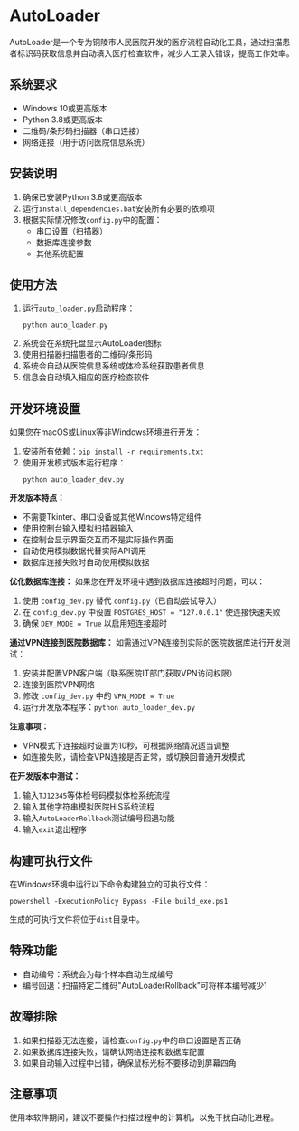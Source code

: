 # AutoLoader

AutoLoader是一个专为铜陵市人民医院开发的医疗流程自动化工具，通过扫描患者标识码获取信息并自动填入医疗检查软件，减少人工录入错误，提高工作效率。

## 系统要求

- Windows 10或更高版本
- Python 3.8或更高版本
- 二维码/条形码扫描器（串口连接）
- 网络连接（用于访问医院信息系统）

## 安装说明

1. 确保已安装Python 3.8或更高版本
2. 运行`install_dependencies.bat`安装所有必要的依赖项
3. 根据实际情况修改`config.py`中的配置：
   - 串口设置（扫描器）
   - 数据库连接参数
   - 其他系统配置

## 使用方法

1. 运行`auto_loader.py`启动程序：
   ```
   python auto_loader.py
   ```
2. 系统会在系统托盘显示AutoLoader图标
3. 使用扫描器扫描患者的二维码/条形码
4. 系统会自动从医院信息系统或体检系统获取患者信息
5. 信息会自动填入相应的医疗检查软件

## 开发环境设置

如果您在macOS或Linux等非Windows环境进行开发：

1. 安装所有依赖：`pip install -r requirements.txt`
2. 使用开发模式版本运行程序：
   ```
   python auto_loader_dev.py
   ```

**开发版本特点：**
- 不需要Tkinter、串口设备或其他Windows特定组件
- 使用控制台输入模拟扫描器输入
- 在控制台显示界面交互而不是实际操作界面
- 自动使用模拟数据代替实际API调用
- 数据库连接失败时自动使用模拟数据

**优化数据库连接：**
如果您在开发环境中遇到数据库连接超时问题，可以：
1. 使用 `config_dev.py` 替代 `config.py`（已自动尝试导入）
2. 在 `config_dev.py` 中设置 `POSTGRES_HOST = "127.0.0.1"` 使连接快速失败
3. 确保 `DEV_MODE = True` 以启用短连接超时

**通过VPN连接到医院数据库：**
如需通过VPN连接到实际的医院数据库进行开发测试：
1. 安装并配置VPN客户端（联系医院IT部门获取VPN访问权限）
2. 连接到医院VPN网络
3. 修改 `config_dev.py` 中的 `VPN_MODE = True`
4. 运行开发版本程序：`python auto_loader_dev.py`

**注意事项：**
- VPN模式下连接超时设置为10秒，可根据网络情况适当调整
- 如连接失败，请检查VPN连接是否正常，或切换回普通开发模式

**在开发版本中测试：**
1. 输入`TJ12345`等体检号码模拟体检系统流程
2. 输入其他字符串模拟医院HIS系统流程
3. 输入`AutoLoaderRollback`测试编号回退功能
4. 输入`exit`退出程序

## 构建可执行文件

在Windows环境中运行以下命令构建独立的可执行文件：

```
powershell -ExecutionPolicy Bypass -File build_exe.ps1
```

生成的可执行文件将位于`dist`目录中。

## 特殊功能

- 自动编号：系统会为每个样本自动生成编号
- 编号回退：扫描特定二维码"AutoLoaderRollback"可将样本编号减少1

## 故障排除

1. 如果扫描器无法连接，请检查`config.py`中的串口设置是否正确
2. 如果数据库连接失败，请确认网络连接和数据库配置
3. 如果自动输入过程中出错，确保鼠标光标不要移动到屏幕四角

## 注意事项

使用本软件期间，建议不要操作扫描过程中的计算机，以免干扰自动化进程。